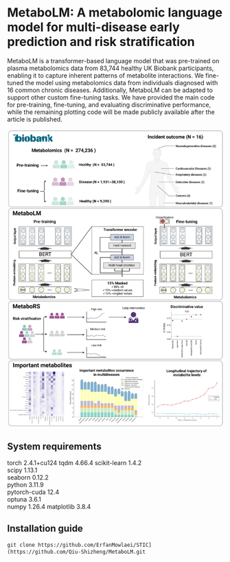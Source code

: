 MetaboLM: A metabolomic language model for multi-disease early prediction and risk stratification
=====
MetaboLM is a transformer-based language model that was pre-trained on plasma metabolomics data from 83,744 healthy UK Biobank participants, enabling it to capture inherent patterns of metabolite interactions. We fine-tuned the model using metabolomics data from individuals diagnosed with 16 common chronic diseases. Additionally, MetaboLM can be adapted to support other custom fine-tuning tasks. We have provided the main code for pre-training, fine-tuning, and evaluating discriminative performance, while the remaining plotting code will be made publicly available after the article is published.

![](https://github.com/Qiu-Shizheng/MetaboLM/blob/main/Figure/Figure%201.jpeg)

## System requirements
torch 2.4.1+cu124 
tqdm 4.66.4 
scikit-learn 1.4.2         
scipy 1.13.1       
seaborn 0.12.2    
python 3.11.9     
pytorch-cuda 12.4    
optuna 3.6.1     
numpy 1.26.4
matplotlib 3.8.4 

## Installation guide
```
git clone https://github.com/ErfanMowlaei/STIC](https://github.com/Qiu-Shizheng/MetaboLM.git
```
